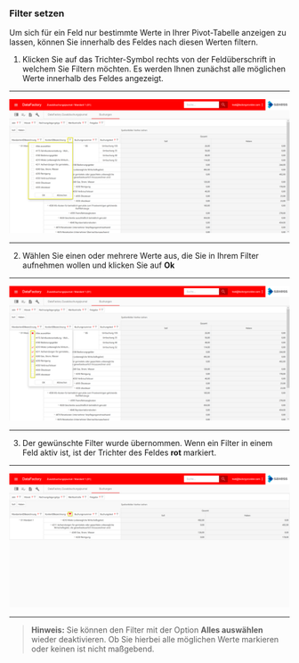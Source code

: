### Filter setzen

Um sich für ein Feld nur bestimmte Werte in Ihrer Pivot-Tabelle anzeigen zu lassen, können Sie innerhalb des Feldes nach diesen Werten filtern.

1) Klicken Sie auf das Trichter-Symbol rechts von der Feldüberschrift in welchem Sie Filtern möchten. Es werden Ihnen zunächst alle möglichen Werte innerhalb des Feldes angezeigt.

---
![](/Pictures/Web-Client/Fabrik/Pivot-Ansicht/Pivot-Tabelle/Filtern/filtern_1.png)

---

2) Wählen Sie einen oder mehrere Werte aus, die Sie in Ihrem Filter aufnehmen wollen und klicken Sie auf **Ok**

---
![](/Pictures/Web-Client/Fabrik/Pivot-Ansicht/Pivot-Tabelle/Filtern/filtern_2.png)

---

3) Der gewünschte Filter wurde übernommen. Wenn ein Filter in einem Feld aktiv ist, ist der Trichter des Feldes **rot** markiert.

---
![](/Pictures/Web-Client/Fabrik/Pivot-Ansicht/Pivot-Tabelle/Filtern/filtern_3.png)

---

>**Hinweis:** Sie können den Filter mit der Option **Alles auswählen** wieder deaktivieren. Ob Sie hierbei alle möglichen Werte markieren oder keinen ist nicht maßgebend.

